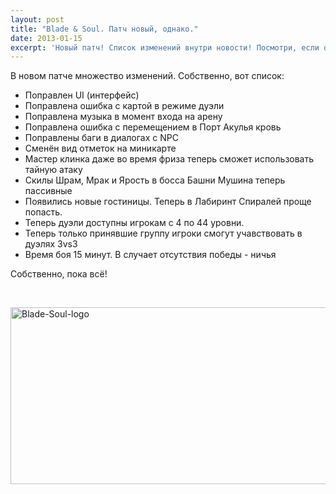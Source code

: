 ```yaml
---
layout: post
title: "Blade & Soul. Патч новый, однако."
date: 2013-01-15
excerpt: 'Новый патч! Список изменений внутри новости! Посмотри, если осмелишься!'
---
```


В новом патче множество изменений. Собственно, вот список:
<ul>
	<li><span style="line-height: 13px;" data-mce-mark="1">Поправлен UI (интерфейс)</span></li>
	<li>Поправлена ошибка с картой в режиме дуэли</li>
	<li>Поправлена музыка в момент входа на арену</li>
	<li>Поправлена ошибка с перемещением в Порт Акулья кровь</li>
	<li>Поправлены баги в диалогах с NPC</li>
	<li>Сменён вид отметок на миникарте</li>
	<li>Мастер клинка даже во время фриза теперь сможет использовать тайную атаку</li>
	<li>Скилы Шрам, Мрак и Ярость в босса Башни Мушина теперь пассивные</li>
	<li>Появились новые гостиницы. Теперь в Лабиринт Спиралей проще попасть.</li>
	<li>Теперь дуэли доступны игрокам с 4 по 44 уровни.</li>
	<li>Теперь только принявшие группу игроки смогут учавствовать в дуэлях 3vs3</li>
	<li>Время боя 15 минут. В случает отсутствия победы - ничья</li>
</ul>
Собственно, пока всё!

&nbsp;

<a href="http://gamersoul.ru/blade-soul-%d0%bf%d0%b0%d1%82%d1%87-%d0%bd%d0%be%d0%b2%d1%8b%d0%b9-%d0%be%d0%b4%d0%bd%d0%b0%d0%ba%d0%be/blade-soul-logo/" rel="attachment wp-att-631"><img class="size-full wp-image-631 aligncenter" alt="Blade-Soul-logo" src="http://gamersoul.ru/wp-content/uploads/2013/01/Blade-Soul-logo.png" width="530" height="283" /></a>